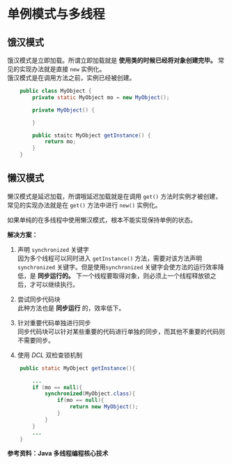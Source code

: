 # 单例模式与多线程 #
  
## 饿汉模式 ##
  
饿汉模式是立即加载。所谓立即加载就是 **使用类的时候已经将对象创建完毕。** 常见的实现办法就是直接 `new` 实例化。  
饿汉模式是在调用方法之前，实例已经被创建。  
  
```Java
	public class MyObject {
		private static MyObject mo = new MyObject();

		private MyObject() {

		}

		public staitc MyObject getInstance() {
			return mo;
		}
	}
```  
  
## 懒汉模式 ##
  
懒汉模式是延迟加载，所谓哦延迟加载就是在调用 `get()` 方法时实例才被创建，常见的实现办法就是在 `get()` 方法中进行 `new()` 实例化。  
  
如果单纯的在多线程中使用懒汉模式，根本不能实现保持单例的状态。  
  
**解决方案：**
  
1. 声明 `synchronized` 关键字  
因为多个线程可以同时进入 `getInstance()` 方法，需要对该方法声明 `synchronized` 关键字。但是使用`synchronized` 关键字会使方法的运行效率降低，是 **同步运行的。** 下一个线程要取得对象，则必须上一个线程释放锁之后，才可以继续执行。  
  
2. 尝试同步代码块  
此种方法也是 **同步运行** 的，效率低下。  
  
3. 针对重要代码单独进行同步   
同步代码块可以针对某些重要的代码进行单独的同步，而其他不重要的代码则不需要同步。  
  
4. 使用 *DCL* 双检查锁机制  
```Java
	public static MyObject getInstance(){

		...
		if (mo == null){
			synchronized(MyObject.class){
				if(mo == null){
					return new MyObject();
				}
			}
		}
		...
	}
```  

  
**参考资料：Java 多线程编程核心技术**